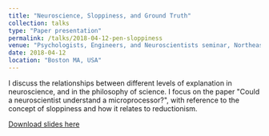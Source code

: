 ```yaml
---
title: "Neuroscience, Sloppiness, and Ground Truth"
collection: talks
type: "Paper presentation"
permalink: /talks/2018-04-12-pen-sloppiness
venue: "Psychologists, Engineers, and Neuroscientists seminar, Northeastern University"
date: 2018-04-12
location: "Boston MA, USA"
---
```


I discuss the relationships between different levels of explanation in neuroscience,
and in the philosophy of science.  I focus on the paper "Could a neuroscientist understand a microprocessor?",
with reference to the concept of sloppiness and how it relates to reductionism.

[Download slides here](http://esennesh.github.io/files/Neuroscience__Sloppiness__and_Ground_Truth.pdf)
